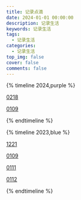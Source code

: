 ```yaml
---
title: 记录点滴
date: 2024-01-01 00:00:00
description: 记录生活
keywords: 记录生活
tags:
  - 记录生活
categories:
  - 记录生活
top_img: false
cover: false
comments: false
---
```




{% timeline 2024,purple %}

<!-- timeline Ⅱ -->

[0218](/diary/2024/0218.html)

<!-- endtimeline -->

<!-- timeline Ⅰ -->

[0109](/diary/2024/0109.html)

<!-- endtimeline -->

{% endtimeline %}

{% timeline 2023,blue %}
<!-- timeline Ⅻ -->
[1221](/diary/2024/1221.html)
<!-- endtimeline -->
<!-- timeline Ⅰ -->
[0109](/diary/2023/0109.html)

[0111](/diary/2024/0111.html)

[0112](/diary/2024/0112.html)

<!-- endtimeline -->
{% endtimeline %}

